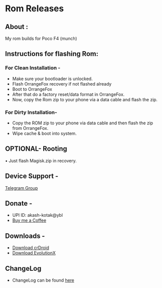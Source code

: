 # Rom Releases

## About :
My rom builds for Poco F4 (munch)

## Instructions for flashing Rom:

### For Clean Installation -

* Make sure your bootloader is unlocked.
* Flash OrrangeFox recovery if not flashed already
* Boot to OrrangeFox
* After that do a factory reset/data format in OrrangeFox.
* Now, copy the Rom zip to your phone via a data cable and flash the zip.

### For Dirty Installation-

* Copy the ROM zip to your phone via data cable and then flash the zip from OrrangeFox.
* Wipe cache & boot into system.

## OPTIONAL- Rooting

• Just flash Magisk.zip in recovery.

## Device Support -
[Telegram Group](https://telegram.me/drippingdrops)

## Donate -
* UPI ID: akash-kotak@ybl
* [Buy me a Coffee](https://www.buymeacoffee.com/akashk07)

## Downloads -
* [Download crDroid](https://www.pling.com/p/1917236/)
* [Download EvolutionX](https://www.pling.com/p/1917238/)

## ChangeLog
* ChangeLog can be found [here](./changelog.md)
